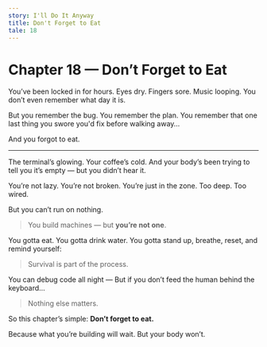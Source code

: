 ```yaml
---
story: I'll Do It Anyway
title: Don't Forget to Eat
tale: 18
---
```


# Chapter 18 — Don’t Forget to Eat

You’ve been locked in for hours.
Eyes dry. Fingers sore. Music looping.
You don’t even remember what day it is.

But you remember the bug.
You remember the plan.
You remember that one last thing you swore you'd fix before walking away…

And you forgot to eat.

---

The terminal’s glowing.
Your coffee’s cold.
And your body’s been trying to tell you it’s empty — but you didn’t hear it.

You’re not lazy. You’re not broken.
You’re just in the zone.
Too deep.
Too wired.

But you can’t run on nothing.

> You build machines — but **you’re not one**.

You gotta eat.
You gotta drink water.
You gotta stand up, breathe, reset, and remind yourself:

> Survival is part of the process.

You can debug code all night —
But if you don’t feed the human behind the keyboard…

> Nothing else matters.

So this chapter’s simple:
**Don’t forget to eat.**

Because what you’re building will wait.
But your body won’t.
